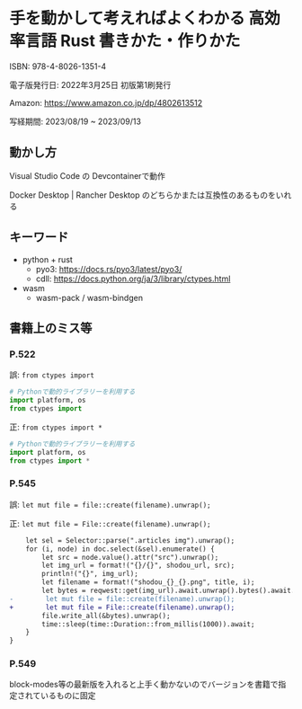 # 手を動かして考えればよくわかる 高効率言語 Rust 書きかた・作りかた

ISBN: 978-4-8026-1351-4

電子版発行日: 2022年3月25日 初版第1刷発行

Amazon: https://www.amazon.co.jp/dp/4802613512

写経期間: 2023/08/19 ~ 2023/09/13

## 動かし方

Visual Studio Code の Devcontainerで動作

Docker Desktop | Rancher Desktop のどちらかまたは互換性のあるものをいれる

## キーワード

- python + rust
  - pyo3: https://docs.rs/pyo3/latest/pyo3/
  - cdll: https://docs.python.org/ja/3/library/ctypes.html
- wasm
  - wasm-pack / wasm-bindgen

## 書籍上のミス等

### P.522

誤: `from ctypes import`

```py
# Pythonで動的ライブラリーを利用する
import platform, os
from ctypes import
```

正: `from ctypes import *`

```py
# Pythonで動的ライブラリーを利用する
import platform, os
from ctypes import *
```

### P.545

誤: `let mut file = file::create(filename).unwrap();`

正: `let mut file = File::create(filename).unwrap();`


```diff
    let sel = Selector::parse(".articles img").unwrap();
    for (i, node) in doc.select(&sel).enumerate() {
        let src = node.value().attr("src").unwrap();
        let img_url = format!("{}/{}", shodou_url, src);
        println!("{}", img_url);
        let filename = format!("shodou_{}_{}.png", title, i);
        let bytes = reqwest::get(img_url).await.unwrap().bytes().await.unwrap();
-        let mut file = file::create(filename).unwrap();
+        let mut file = File::create(filename).unwrap();
        file.write_all(&bytes).unwrap();
        time::sleep(time::Duration::from_millis(1000)).await;
    }
}
```

### P.549

block-modes等の最新版を入れると上手く動かないのでバージョンを書籍で指定されているものに固定
